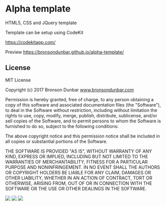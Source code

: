 # Alpha template

HTML5, CSS and JQuery template

Template can be setup using CodeKit

https://codekitapp.com/

Preview https://bronsondunbar.github.io/alpha-template/

## License

MIT License

Copyright (c) 2017 Bronson Dunbar www.bronsondunbar.com

Permission is hereby granted, free of charge, to any person obtaining a copy
of this software and associated documentation files (the "Software"), to deal
in the Software without restriction, including without limitation the rights
to use, copy, modify, merge, publish, distribute, sublicense, and/or sell
copies of the Software, and to permit persons to whom the Software is
furnished to do so, subject to the following conditions:

The above copyright notice and this permission notice shall be included in all
copies or substantial portions of the Software.

THE SOFTWARE IS PROVIDED "AS IS", WITHOUT WARRANTY OF ANY KIND, EXPRESS OR
IMPLIED, INCLUDING BUT NOT LIMITED TO THE WARRANTIES OF MERCHANTABILITY,
FITNESS FOR A PARTICULAR PURPOSE AND NONINFRINGEMENT. IN NO EVENT SHALL THE
AUTHORS OR COPYRIGHT HOLDERS BE LIABLE FOR ANY CLAIM, DAMAGES OR OTHER
LIABILITY, WHETHER IN AN ACTION OF CONTRACT, TORT OR OTHERWISE, ARISING FROM,
OUT OF OR IN CONNECTION WITH THE SOFTWARE OR THE USE OR OTHER DEALINGS IN THE
SOFTWARE.

<img src="https://github.com/bronsondunbar/alpha-template/blob/master/screenshot.png" />

<img src="https://github.com/bronsondunbar/alpha-template/blob/master/screenshot-2.png" />

<img src="https://github.com/bronsondunbar/alpha-template/blob/master/screenshot-3.png" />
